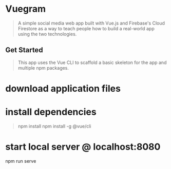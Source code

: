 # Vuegram

> A simple social media web app built with Vue.js and Firebase's Cloud Firestore as a way to teach people how to build a real-world app using the two technologies.

## Get Started

> This app uses the Vue CLI to scaffold a basic skeleton for the app and multiple npm packages.

# download application files

# install dependencies
>npm install
> npm install -g @vue/cli

# start local server @ localhost:8080
npm run serve
